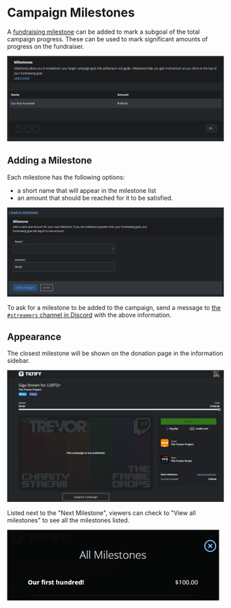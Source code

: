 # Campaign Milestones

A [fundraising milestone](https://info.tiltify.com/support/solutions/articles/43000008808-adding-milestones) can be added to mark a subgoal of the total campaign progress. These can be used to mark significant amounts of progress on the fundraiser.

![A list of milestones in the Tiltify dashboard.](./tiltify_milestones_list.png)

## Adding a Milestone

Each milestone has the following options:
- a short name that will appear in the milestone list
- an amount that should be reached for it to be satisfied.

![The milestone configuration page.](./tiltify_milestones_options.png)

To ask for a milestone to be added to the campaign, send a message to [the `#streamers` channel in Discord](https://discord.theframedrops.com) with the above information.

## Appearance

The closest milestone will be shown on the donation page in the information sidebar.

![The closest milestone shown on the donation page.](./next_milestone.png)

Listed next to the "Next Milestone", viewers can check to "View all milestones" to see all the milestones listed.

![A list of milestones in the campaign overview.](./all_milestones.png)
